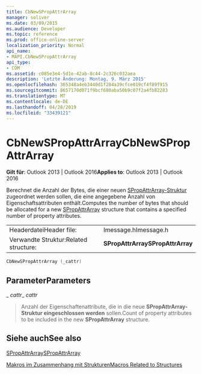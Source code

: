 ```yaml
---
title: CbNewSPropAttrArray
manager: soliver
ms.date: 03/09/2015
ms.audience: Developer
ms.topic: reference
ms.prod: office-online-server
localization_priority: Normal
api_name:
- MAPI.CbNewSPropAttrArray
api_type:
- COM
ms.assetid: c085e3e4-5d1e-42ab-8c44-2c326c032aea
description: 'Letzte Änderung: Montag, 9. März 2015'
ms.openlocfilehash: 365348a4eb3440d1f284a39cfce019cf4f89f915
ms.sourcegitcommit: 8657170d071f9bcf680aba50b9c07f2a4fb82283
ms.translationtype: MT
ms.contentlocale: de-DE
ms.lasthandoff: 04/28/2019
ms.locfileid: "33439121"
---
```

# <a name="cbnewspropattrarray"></a><span data-ttu-id="027a2-103">CbNewSPropAttrArray</span><span class="sxs-lookup"><span data-stu-id="027a2-103">CbNewSPropAttrArray</span></span>

  
  
<span data-ttu-id="027a2-104">**Gilt für**: Outlook 2013 | Outlook 2016</span><span class="sxs-lookup"><span data-stu-id="027a2-104">**Applies to**: Outlook 2013 | Outlook 2016</span></span> 
  
<span data-ttu-id="027a2-105">Berechnet die Anzahl der Bytes, die einer neuen [SPropAttrArray-Struktur](spropattrarray.md) zugeordnet werden sollen, die eine angegebene Anzahl von Eigenschaftsattributen enthält.</span><span class="sxs-lookup"><span data-stu-id="027a2-105">Computes the number of bytes that should be allocated for a new [SPropAttrArray](spropattrarray.md) structure that contains a specified number of property attributes.</span></span> 
  
|||
|:-----|:-----|
|<span data-ttu-id="027a2-106">Headerdatei</span><span class="sxs-lookup"><span data-stu-id="027a2-106">Header file:</span></span>  <br/> |<span data-ttu-id="027a2-107">Imessage.h</span><span class="sxs-lookup"><span data-stu-id="027a2-107">Imessage.h</span></span>  <br/> |
|<span data-ttu-id="027a2-108">Verwandte Struktur:</span><span class="sxs-lookup"><span data-stu-id="027a2-108">Related structure:</span></span>  <br/> |<span data-ttu-id="027a2-109">**SPropAttrArray**</span><span class="sxs-lookup"><span data-stu-id="027a2-109">**SPropAttrArray**</span></span> <br/> |
   
```cpp
CbNewSPropAttrArray (_cattr)
```

## <a name="parameters"></a><span data-ttu-id="027a2-110">Parameter</span><span class="sxs-lookup"><span data-stu-id="027a2-110">Parameters</span></span>

 <span data-ttu-id="027a2-111">_ _cattr_</span><span class="sxs-lookup"><span data-stu-id="027a2-111">_ _cattr_</span></span>
  
> <span data-ttu-id="027a2-112">Anzahl der Eigenschaftenattribute, die in die neue **SPropAttrArray-Struktur eingeschlossen werden** sollen.</span><span class="sxs-lookup"><span data-stu-id="027a2-112">Count of property attributes to be included in the new **SPropAttrArray** structure.</span></span> 
    
## <a name="see-also"></a><span data-ttu-id="027a2-113">Siehe auch</span><span class="sxs-lookup"><span data-stu-id="027a2-113">See also</span></span>



[<span data-ttu-id="027a2-114">SPropAttrArray</span><span class="sxs-lookup"><span data-stu-id="027a2-114">SPropAttrArray</span></span>](spropattrarray.md)


[<span data-ttu-id="027a2-115">Makros im Zusammenhang mit Strukturen</span><span class="sxs-lookup"><span data-stu-id="027a2-115">Macros Related to Structures</span></span>](macros-related-to-structures.md)

